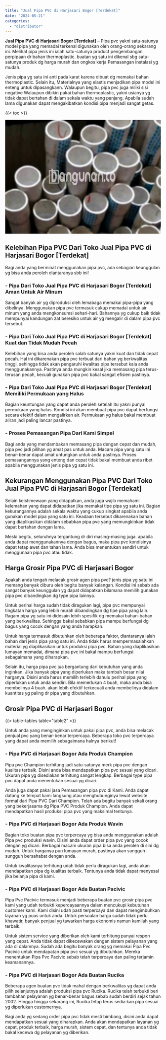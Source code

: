 ```yaml
---
title: "Jual Pipa PVC di Harjasari Bogor [Terdekat]"
date: "2024-05-21"
categories: 
  - "distributor"
---
```


**Jual Pipa PVC di Harjasari Bogor \[Terdekat\]** – Pipa pvc yakni satu-satunya model pipa yang memadai terkenal digunakan oleh orang-orang sekarang ini. Melihat pipa jenis ini ialah satu-satunya product pengembangan perpipaan dr bahan thermoplastic. buatan yg satu ini dikenal sbg satu-satunya produk dg harga murah dan ongkos kerja Pemasangan instalasi yg mudah.

Jenis pipa yg satu ini anti pada karat karena dibuat dg memakai bahan thermoplastic. Selain itu, Materialnya yang elastis menjadikan pipa model ini enteng untuk dipasangkann. Walaupun begitu, pipa pvc juga miliki sisi negative Walaupun dibikin pakai bahan thermoplastic, yakni usianya yg tidak dapat bertahan di dalam sekala waktu yang panjang. Apabila sudah lama digunakan dapat mengakibatkan kondisi pipa menjadi sangat getas.

{{< toc >}}

![Jual Pipa PVC di Harjasari Bogor [Terdekat]](/images/jaul-pipa-pvc-36.png)

## Kelebihan Pipa PVC Dari Toko Jual Pipa PVC di Harjasari Bogor \[Terdekat\]

Bagi anda yang berminat menggunakan pipa pvc, ada sebagian keunggulan yg bisa anda peroleh diantaranya sbb ini!

### \- Pipa Dari Toko Jual Pipa PVC di Harjasari Bogor \[Terdekat\] Aman Untuk Air Minum

Sangat banyak air yg diproduksi oleh lemabaga memakai pipa-pipa yang dibelinya. Menggunakan pipa pvc termasuk cukup memadai untuk air minum yang anda mengkonsumsi sehari-hari. Bahannya yg cukup baik tidak mempunyai kandungan zat beresiko untuk air yg mengalir di dalam pipa pvc tersebut.

### \- Pipa Dari Toko Jual Pipa PVC di Harjasari Bogor \[Terdekat\] Kuat dan Tidak Mudah Pecah

Kelebihan yang bisa anda peroleh salah satunya yakni kuat dan tidak cepat pecah. Hal ini dikarenakan pipa pvc terbuat dari bahan yg berkwalitas tinggi, sehingga tidak akan pengaruhi kwalitas pipa tersebut kala anda menggunakannya. Pastinya anda mungkin kesal jika memasang pipa terus-terusan pecah, kecuali gunakan pipa pvc bakal sangat efisien pastinya.

### \- Pipa Dari Toko Jual Pipa PVC di Harjasari Bogor \[Terdekat\] Memiliki Permukaan yang Halus

Bagian keuntungan yang dapat anda peroleh setelah itu yakni punyai permukaan yang halus. Kondisi ini akan membuat pipa pvc dapat berfungsi secara efektif dalam mengalirkan air. Permukaan yg halus bakal membuat aliran jadi paling lancar pastinya.

### \- Proses Pemasangan Pipa Dari Kami Simpel

Bagi anda yang mendambakan memasang pipa dengan cepat dan mudah, pipa pvc jadi pilihan yg amat pas untuk anda. Macam pipa yang satu ini benar-benar dapat amat untungkan untuk anda pastinya. Proses pemasangannya yang enteng dan cepat tidak bakal membuat anda ribet apabila menggunakan jenis pipa yg satu ini.

## Kekurangan Menggunakan Pipa PVC Dari Toko Jual Pipa PVC di Harjasari Bogor \[Terdekat\]

Selain keistimewaan yang didapatkan, anda juga wajib memahami kelemahan yang dapat didapatkan jika memakai tipe pipa yg satu ini. Bagian kekurangannya adalah sekala waktu yang cukup singkat apabila anda gunakan model pipa yang satu ini. Keadaan tersebut dikarenakan bahan yang diaplikasikan didalam sebabkan pipa pvc yang memungkinkan tidak dapat bertahan dengan lama.

Meski begitu, seluruhnya tergantung dr diri masing-masing juga. apabila anda dapat menggunakannya dengan bagus, maka pipa pvc kondisinya dapat tetap awet dan tahan lama. Anda bisa menentukan sendiri untuk menggunaan pipa pvc atau tidak.

## Harga Grosir Pipa PVC di Harjasari Bogor

Apakah anda tengah melacak grosir agen pipa pvc? jenis pipa yg satu ini memang banyak diburu oleh begitu banyak kalangan. Kondisi ini sebab ada sangat banyak keunggulan yg dapat didapatkan bilamana memilih gunakan pipa pvc dibandingkan dg type pipa lainnya.

Untuk perihal harga sudah tidak diragukan lagi, pipa pvc mempunyai tingkatan harga yang lebih murah dibandingkan dg tipe pipa yang lain. Ragam pipa yg satu ini didesain lebih spesifik dg memakai bahan-bahan yang berkwalitas. Sehingga bakal sebabkan pipa mampu berfungsi dg bagus yang cocok dengan yang anda harapkan.

Untuk harga termasuk dibutuhkan oleh beberapa faktor, diantaranya ialah bahan dari jenis pipa yang satu ini. Anda tidak harus mempermasalahkan material yg diaplikasikan untuk produksi pipa pvc. Bahan yang diaplikasikan lumayan memadai, dimana pipa pvc ini bakal mampu berfungsi sebagaimana yang diharapkan.

Selain itu, harga pipa pvc jua bergantung dari kebutuhan yang anda inginkan. Jika banyak pipa yang diperlukan maka tambah besar nilai harganya. Disini anda harus memilih terlebih dahulu perihal pipa yang diperlukan untuk anda sendiri. Bila memerlukan 4 buah, maka anda bisa membelinya 4 buah. akan lebih efektif terkecuali anda membelinya didalam kuantitas yg paling dr pipa yang dibutuhkan.

## Grosir Pipa PVC di Harjasari Bogor

{{< table-tables table="table2" >}}

Untuk anda yang menginginkan untuk pakai pipa pvc, anda bisa melacak penjual pvc yang benar-benar terpercaya. Beberapa toko pvc terpercaya yang dapat anda memilih sebagaimana halnya berikut!

### \- Pipa PVC di Harjasari Bogor Ada Produk Champion

Pipa pvc Champion terhitung jadi satu-satunya merk pipa pvc dengan kualitas terbaik. Disini anda bisa mendapatkan pipa pvc sesuai yang dicari. Ukuran pipa yg disediakan terhitung sangat lengkap. Berbagai type pipa pvc dapat anda menentukan sesuai yg dicari.

Anda juga dapat pakai jasa Pemasangan pipa pvc di Kami. Anda dapat datang ke tempat kami langsung atau menghubunginya lewat website formal dari Pipa PVC Dari Champion. Telah ada begitu banyak sekali orang yang bekerjasama dg Pipa PVC Produk Champion. Anda dapat mendapatkan hasil produksi pipa pvc yang maksimal tentunya.

### \- Pipa PVC di Harjasari Bogor Ada Produk Wavin

Bagian toko buatan pipa pvc terpercaya yg bisa anda menggunakan adalah Pipa pvc produksi wavin. Disini anda dapat order pipa pvc yang cocok dengan yg dicari. Berbagai macam ukuran pipa bisa anda peroleh di sini dg mudah. Untuk harganya pun lumayan murah, pastinya akan sungguh-sungguh bersahabat dengan anda.

Untuk kwalitasnya terhitung udah tidak perlu diragukan lagi, anda akan mendapatkan pipa dg kualitas terbaik. Tentunya anda tidak dapat menyesal jika belanja pipa di kami.

### \- Pipa PVC di Harjasari Bogor Ada Buatan Pacivic

Pipa Pvc Pacivic termasuk menjadi beberapa buatan pvc grosir pipa pvc kami yang udah terbukti kepercayaannya dalam mencukupi kebutuhan customer kami. Kami disini udah pasti terpercaya dan dapat mengimbuhkan layanan yg puas untuk anda. Untuk persoalan harga sudah tidak perlu khawatir, banyak penjual yg tawarkan harga ekonomis namun kamilah yang terbaik.

Untuk sistem service yang diberikan oleh kami terhitung punyai respon yang cepat. Anda tidak dapat dikecewakan dengan sistem pelayanan yang ada di dalamnya. Sudah ada begitu banyak orang yg memakai Pipa Pvc Pacivic untuk mendapatan pipa pvc sesuai yg dibutuhkan. Mereka menentukan Pipa Pvc Pacivic sebab telah terpercaya dan paling terjamin keamanannya.

### \- Pipa PVC di Harjasari Bogor Ada Buatan Rucika

Beberapa agen buatan pvc tidak mahal dengan berkwalitas yg dapat anda pilih selanjutnya adalah produksi pipa pvc Rucika. Rucika telah terbukti beri tambahan pelayanan yg benar-benar bagus sebab sudah berdiri sejak tahun 2002. Hingga hingga sekarang ini, Rucika tetap terus sedia kan pipa sesuai yg diperlukan customernya.

Bagi anda yg sedang order pipa pvc tidak mesti bimbang, disini anda dapat mendapatkan sesuai yang diharapkan. Anda akan mendapatkan layanan yg cepat, produk terbaik, harga murah, sistem cepat, dan tentunya anda tidak bakal kecewa dg pelayanan yg diberikan.
